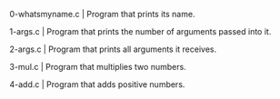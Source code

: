 0-whatsmyname.c | Program that prints its name.

1-args.c | Program that prints the number of arguments passed into it.

2-args.c | Program that prints all arguments it receives.

3-mul.c | Program that multiplies two numbers.

4-add.c | Program that adds positive numbers.
